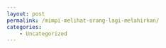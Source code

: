 ```yaml
---
layout: post
permalink: /mimpi-melihat-orang-lagi-melahirkan/
categories:
    - Uncategorized
---
```


